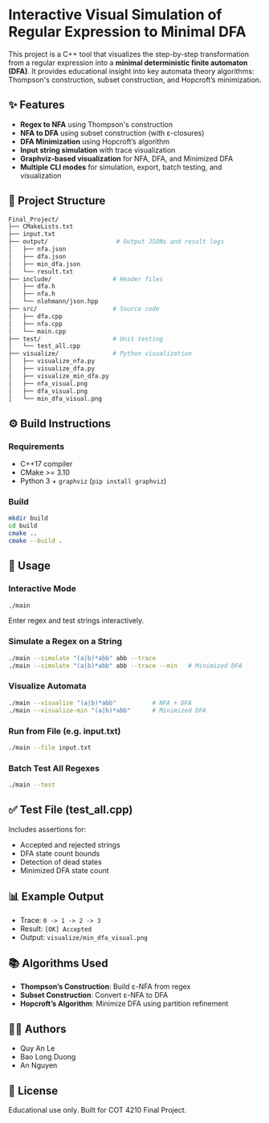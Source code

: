 # Interactive Visual Simulation of Regular Expression to Minimal DFA

This project is a C++ tool that visualizes the step-by-step transformation from a regular expression into a **minimal deterministic finite automaton (DFA)**. It provides educational insight into key automata theory algorithms: Thompson's construction, subset construction, and Hopcroft’s minimization.

## ✨ Features

- **Regex to NFA** using Thompson's construction
- **NFA to DFA** using subset construction (with ε-closures)
- **DFA Minimization** using Hopcroft’s algorithm
- **Input string simulation** with trace visualization
- **Graphviz-based visualization** for NFA, DFA, and Minimized DFA
- **Multiple CLI modes** for simulation, export, batch testing, and visualization

## 📁 Project Structure

```bash
Final_Project/
├── CMakeLists.txt
├── input.txt
├── output/                   # Output JSONs and result logs
│   ├── nfa.json
│   ├── dfa.json
│   ├── min_dfa.json
│   └── result.txt
├── include/                 # Header files
│   ├── dfa.h
│   ├── nfa.h
│   └── nlohmann/json.hpp
├── src/                     # Source code
│   ├── dfa.cpp
│   ├── nfa.cpp
│   └── main.cpp
├── test/                    # Unit testing
│   └── test_all.cpp
├── visualize/               # Python visualization
│   ├── visualize_nfa.py
│   ├── visualize_dfa.py
│   ├── visualize_min_dfa.py
│   ├── nfa_visual.png
│   ├── dfa_visual.png
│   └── min_dfa_visual.png
```

## ⚙️ Build Instructions

### Requirements

- C++17 compiler
- CMake >= 3.10
- Python 3 + `graphviz` (`pip install graphviz`)

### Build

```bash
mkdir build
cd build
cmake ..
cmake --build .
```

## 🚀 Usage

### Interactive Mode

```bash
./main
```

Enter regex and test strings interactively.

### Simulate a Regex on a String

```bash
./main --simulate "(a|b)*abb" abb --trace
./main --simulate "(a|b)*abb" abb --trace --min   # Minimized DFA
```

### Visualize Automata

```bash
./main --visualize "(a|b)*abb"          # NFA + DFA
./main --visualize-min "(a|b)*abb"      # Minimized DFA
```

### Run from File (e.g. input.txt)

```bash
./main --file input.txt
```

### Batch Test All Regexes

```bash
./main --test
```

## ✅ Test File (test_all.cpp)

Includes assertions for:

- Accepted and rejected strings
- DFA state count bounds
- Detection of dead states
- Minimized DFA state count

## 📊 Example Output

- Trace: `0 -> 1 -> 2 -> 3`
- Result: `[OK] Accepted`
- Output: `visualize/min_dfa_visual.png`

## 📚 Algorithms Used

- **Thompson’s Construction**: Build ε-NFA from regex
- **Subset Construction**: Convert ε-NFA to DFA
- **Hopcroft’s Algorithm**: Minimize DFA using partition refinement

## 👨‍💻 Authors

- Quy An Le
- Bao Long Duong
- An Nguyen

## 📄 License

Educational use only. Built for COT 4210 Final Project.
